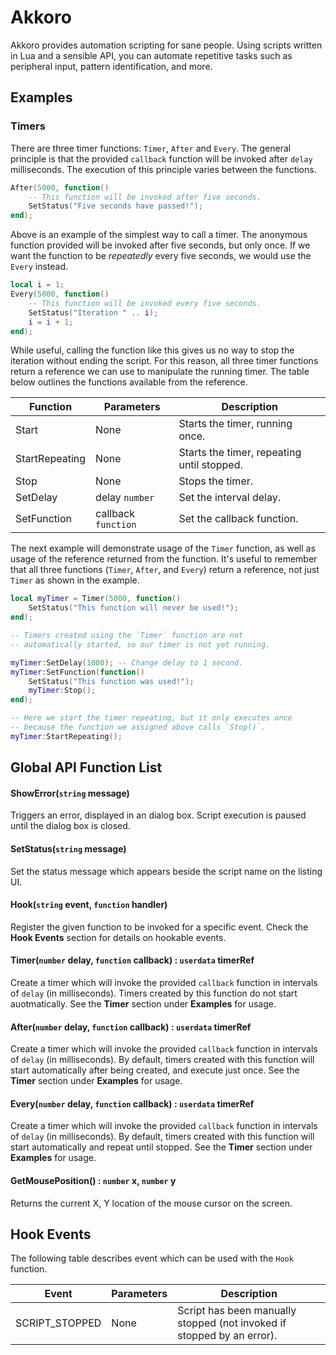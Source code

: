 # Akkoro

Akkoro provides automation scripting for sane people. Using scripts written in Lua and a sensible API, you can automate repetitive tasks such as peripheral input, pattern identification, and more.

## Examples

### Timers

There are three timer functions: `Timer`, `After` and `Every`. The general principle is that the provided `callback` function will be invoked after `delay` milliseconds. The execution of this principle varies between the functions.

```Lua
After(5000, function()
    -- This function will be invoked after five seconds.
    SetStatus("Five seconds have passed!");
end);
```

Above is an example of the simplest way to call a timer. The anonymous function provided will be invoked after five seconds, but only once. If we want the function to be *repeatedly* every five seconds, we would use the `Every` instead.

```Lua
local i = 1;
Every(5000, function()
    -- This function will be invoked every five seconds.
    SetStatus("Iteration " .. i);
    i = i + 1;
end);
```
While useful, calling the function like this gives us no way to stop the iteration without ending the script. For this reason, all three timer functions return a reference we can use to manipulate the running timer. The table below outlines the functions available from the reference.

| Function | Parameters | Description |
| -------- | ---------- | ----------- |
| Start | None | Starts the timer, running once. |
| StartRepeating | None | Starts the timer, repeating until stopped. |
| Stop | None | Stops the timer. |
| SetDelay | delay `number` | Set the interval delay.
| SetFunction | callback `function` | Set the callback function. |

The next example will demonstrate usage of the `Timer` function, as well as usage of the reference returned from the function. It's useful to remember that all three functions (`Timer`, `After`, and `Every`) return a reference, not just `Timer` as shown in the example.

```Lua
local myTimer = Timer(5000, function()
    SetStatus("This function will never be used!");
end);

-- Timers created using the `Timer` function are not
-- automatically started, so our timer is not yet running.

myTimer:SetDelay(1000); -- Change delay to 1 second.
myTimer:SetFunction(function()
    SetStatus("This function was used!");
    myTimer:Stop();
end);

-- Here we start the timer repeating, but it only executes once
-- because the function we assigned above calls `Stop()`.
myTimer:StartRepeating();
```

## Global API Function List

#### ShowError(`string` message)
Triggers an error, displayed in an dialog box. Script execution is paused until the dialog box is closed.

#### SetStatus(`string` message)
Set the status message which appears beside the script name on the listing UI.

#### Hook(`string` event, `function` handler)
Register the given function to be invoked for a specific event. Check the **Hook Events** section for details on hookable events.

#### Timer(`number` delay, `function` callback) : `userdata` timerRef
Create a timer which will invoke the provided `callback` function in intervals of `delay` (in milliseconds). Timers created by this function do not start auotmatically. See the **Timer** section under **Examples** for usage.

#### After(`number` delay, `function` callback) : `userdata` timerRef
Create a timer which will invoke the provided `callback` function in intervals of `delay` (in milliseconds). By default, timers created with this function will start automatically after being created, and execute just once. See the **Timer** section under **Examples** for usage.

#### Every(`number` delay, `function` callback) : `userdata` timerRef
Create a timer which will invoke the provided `callback` function in intervals of `delay` (in milliseconds). By default, timers created with this function will start automatically and repeat until stopped. See the **Timer** section under **Examples** for usage.

#### GetMousePosition() : `number` x, `number` y
Returns the current X, Y location of the mouse cursor on the screen.

## Hook Events
The following table describes event which can be used with the `Hook` function.

| Event | Parameters | Description |
| ----- | ---------- | ----------- |
| SCRIPT_STOPPED | None | Script has been manually stopped (not invoked if stopped by an error).
